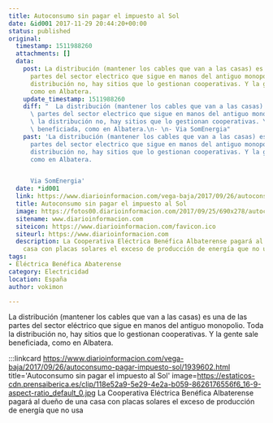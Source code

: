 ```yaml
---
title: Autoconsumo sin pagar el impuesto al Sol
date: &id001 2017-11-29 20:44:20+00:00
status: published
original:
  timestamp: 1511988260
  attachments: []
  data:
    post: La distribución (mantener los cables que van a las casas) es una de las
      partes del sector electrico que sigue en manos del antiguo monopolio. Toda la
      distribución no, hay sitios que lo gestionan cooperativas. Y la gente sale beneficiada,
      como en Albatera.
    update_timestamp: 1511988260
    diff: "  La distribución (mantener los cables que van a las casas) es una de las\
      \ partes del sector electrico que sigue en manos del antiguo monopolio. Toda\
      \ la distribución no, hay sitios que lo gestionan cooperativas. Y la gente sale\
      \ beneficiada, como en Albatera.\n- \n- Via SomEnergia"
    past: 'La distribución (mantener los cables que van a las casas) es una de las
      partes del sector electrico que sigue en manos del antiguo monopolio. Toda la
      distribución no, hay sitios que lo gestionan cooperativas. Y la gente sale beneficiada,
      como en Albatera.


      Via SomEnergia'
  date: *id001
  link: https://www.diarioinformacion.com/vega-baja/2017/09/26/autoconsumo-pagar-impuesto-sol/1939602.html
  title: Autoconsumo sin pagar el impuesto al Sol
  image: https://fotos00.diarioinformacion.com/2017/09/25/690x278/autoconsumo-pagar.jpg
  sitename: www.diarioinformacion.com
  siteicon: https://www.diarioinformacion.com/favicon.ico
  siteurl: https://www.diarioinformacion.com
  description: La Cooperativa Eléctrica Benéfica Albaterense pagará al dueño de una
    casa con placas solares el exceso de producción de energía que no usa
tags:
- Eléctrica Benéfica Abaterense
category: Electricidad
location: España
author: vokimon

---
```

La distribución (mantener los cables que van a las casas)
es una de las partes del sector eléctrico que sigue en manos del antiguo monopolio.
Toda la distribución no, hay sitios que lo gestionan cooperativas.
Y la gente sale beneficiada, como en Albatera.

:::linkcard https://www.diarioinformacion.com/vega-baja/2017/09/26/autoconsumo-pagar-impuesto-sol/1939602.html title='Autoconsumo sin pagar el impuesto al Sol' image=https://estaticos-cdn.prensaiberica.es/clip/118e52a9-5e29-4e2a-b059-8626176556f6_16-9-aspect-ratio_default_0.jpg
    La Cooperativa Eléctrica Benéfica Albaterense pagará al dueño de una casa con placas solares el exceso de producción de energía que no usa


